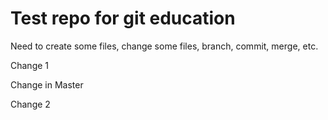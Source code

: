 Test repo for git education
===========================

Need to create some files, change some files, branch, commit, merge, etc.

Change 1

Change in Master

Change 2